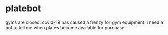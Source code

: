 # platebot
gyms are closed. covid-19 has caused a frenzy for gym equipment. i need a bot to tell me when plates become available for purchase.
